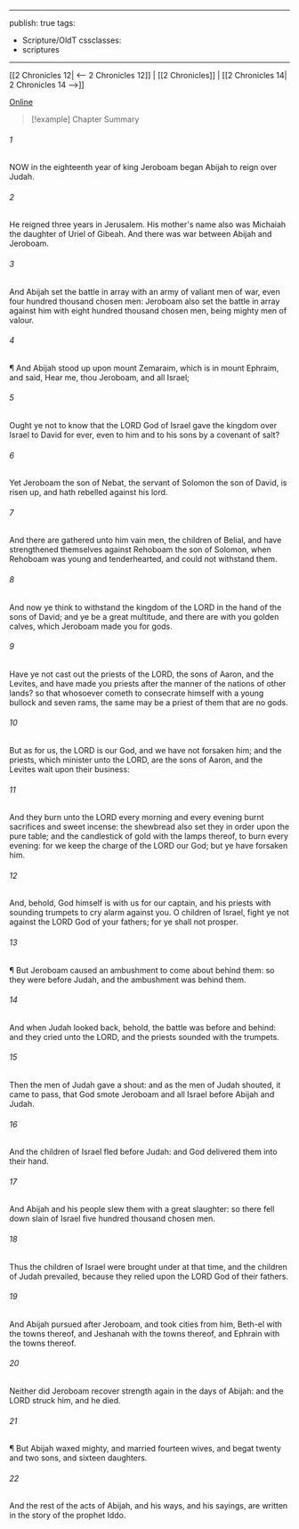 

---
publish: true
tags:
  - Scripture/OldT
cssclasses:
  - scriptures
---
[[2 Chronicles 12| <-- 2 Chronicles 12]] | [[2 Chronicles]] | [[2 Chronicles 14| 2 Chronicles 14 -->]]

[Online](https://churchofjesuschrist.org/study/scriptures/ot/2-chr/13?lang=eng)

>[!example] Chapter Summary
>
###### 1
NOW in the eighteenth year of king Jeroboam began Abijah to reign over Judah.
###### 2
He reigned three years in Jerusalem.  His mother's name also was Michaiah the daughter of Uriel of Gibeah.  And there was war between Abijah and Jeroboam.
###### 3
And Abijah set the battle in array with an army of valiant men of war, even four hundred thousand chosen men: Jeroboam also set the battle in array against him with eight hundred thousand chosen men, being mighty men of valour.
###### 4
¶ And Abijah stood up upon mount Zemaraim, which is in mount Ephraim, and said, Hear me, thou Jeroboam, and all Israel;
###### 5
Ought ye not to know that the LORD God of Israel gave the kingdom over Israel to David for ever, even to him and to his sons by a covenant of salt?
###### 6
Yet Jeroboam the son of Nebat, the servant of Solomon the son of David, is risen up, and hath rebelled against his lord.
###### 7
And there are gathered unto him vain men, the children of Belial, and have strengthened themselves against Rehoboam the son of Solomon, when Rehoboam was young and tenderhearted, and could not withstand them.
###### 8
And now ye think to withstand the kingdom of the LORD in the hand of the sons of David; and ye be a great multitude, and there are with you golden calves, which Jeroboam made you for gods.
###### 9
Have ye not cast out the priests of the LORD, the sons of Aaron, and the Levites, and have made you priests after the manner of the nations of other lands?  so that whosoever cometh to consecrate himself with a young bullock and seven rams, the same may be a priest of them that are no gods.
###### 10
But as for us, the LORD is our God, and we have not forsaken him; and the priests, which minister unto the LORD, are the sons of Aaron, and the Levites wait upon their business:
###### 11
And they burn unto the LORD every morning and every evening burnt sacrifices and sweet incense: the shewbread also set they in order upon the pure table; and the candlestick of gold with the lamps thereof, to burn every evening: for we keep the charge of the LORD our God; but ye have forsaken him.
###### 12
And, behold, God himself is with us for our captain, and his priests with sounding trumpets to cry alarm against you.  O children of Israel, fight ye not against the LORD God of your fathers; for ye shall not prosper.
###### 13
¶ But Jeroboam caused an ambushment to come about behind them: so they were before Judah, and the ambushment was behind them.
###### 14
And when Judah looked back, behold, the battle was before and behind: and they cried unto the LORD, and the priests sounded with the trumpets.
###### 15
Then the men of Judah gave a shout: and as the men of Judah shouted, it came to pass, that God smote Jeroboam and all Israel before Abijah and Judah.
###### 16
And the children of Israel fled before Judah: and God delivered them into their hand.
###### 17
And Abijah and his people slew them with a great slaughter: so there fell down slain of Israel five hundred thousand chosen men.
###### 18
Thus the children of Israel were brought under at that time, and the children of Judah prevailed, because they relied upon the LORD God of their fathers.
###### 19
And Abijah pursued after Jeroboam, and took cities from him, Beth-el with the towns thereof, and Jeshanah with the towns thereof, and Ephrain with the towns thereof.
###### 20
Neither did Jeroboam recover strength again in the days of Abijah: and the LORD struck him, and he died.
###### 21
¶ But Abijah waxed mighty, and married fourteen wives, and begat twenty and two sons, and sixteen daughters.
###### 22
And the rest of the acts of Abijah, and his ways, and his sayings, are written in the story of the prophet Iddo.



